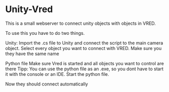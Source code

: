 # Unity-Vred
This is a small webserver to connect unity objects with objects in VRED.

To use this you have to do two things.

Unity:
  Import the .cs file to Unity and connect the script to the main camera object.
  Select every object you want to connect with VRED.
  Make sure you they have the same name
  
Python file
  Make sure Vred is started and all objects you want to control are there
  Tipp: You can use the python file as an .exe, so you dont have to start it with the console or an IDE.
  Start the python file.
  
  Now they should connect automatically
